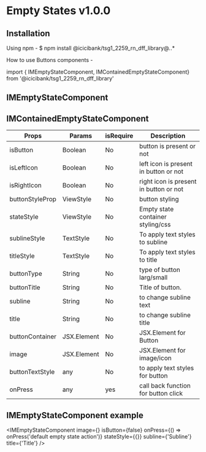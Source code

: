 # Empty States v1.0.0

## Installation

Using npm -
$ npm install @icicibank/tsg1_2259_rn_dff_library@*.*.*

How to use Buttons components -

import { IMEmptyStateComponent, IMContainedEmptyStateComponent} from '@icicibank/tsg1_2259_rn_dff_library'

## IMEmptyStateComponent 
## IMContainedEmptyStateComponent

| Props                 | Params      | isRequire | Description                           |
| --------------------- | ----------- | --------- | ------------------------------------- |
| isButton              | Boolean     | No        | button is present or not              |
| isLeftIcon            | Boolean     | No        | left icon is present in button or not |
| isRightIcon           | Boolean     | No        | right icon is present in button or not|
| buttonStyleProp       | ViewStyle   | No        | button styling                        |
| stateStyle            | ViewStyle   | No        | Empty state container styling/css     |
| sublineStyle          | TextStyle   | No        | To apply text styles to subline       |
| titleStyle            | TextStyle   | No        | To apply text styles to title         |
| buttonType            | String      | No        | type of button larg/small             |
| buttonTitle           | String      | No        | Title of button.                      |
| subline               | String      | No        | to change subline text                |
| title                 | String      | No        | to change subline title               |
| buttonContainer       | JSX.Element | No        | JSX.Element for Button                |
| image                 | JSX.Element | No        | JSX.Element for image/icon            |
| buttonTextStyle       | any         | No        | to apply text styles for button       |
| onPress               | any    | yes       | call back function for button click   |

## IMEmptyStateComponent example

  <IMEmptyStateComponent
                image={<ICEmpty />}
                isButton={false}
                onPress={() => onPress('default empty state action')}
                stateStyle={{}}
                subline={'Subline'}
                title={'Title'}
              />